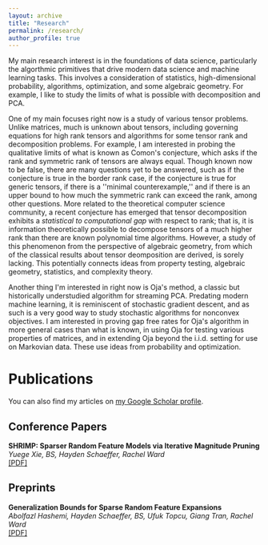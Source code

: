 ```yaml
---
layout: archive
title: "Research"
permalink: /research/
author_profile: true
---
```


My main research interest is in the foundations of data science, particularly the algorthmic primitives that drive modern data science and machine learning tasks.  This involves a consideration of statistics, high-dimensional probability, algorithms, optimization, and some algebraic geometry.  For example, I like to study the limits of what is possible with decomposition and PCA.

One of my main focuses right now is a study of various tensor problems.  Unlike matrices, much is unknown about tensors, including governing equations for high rank tensors and algorithms for some tensor rank and decomposition problems.  For example, I am interested in probing the qualitative limits of what is known as Comon's conjecture, which asks if the rank and symmetric rank of tensors are always equal.  Though known now to be false, there are many questions yet to be answered, such as if the conjecture is true in the border rank case, if the conjecture is true for generic tensors, if there is a ''minimal counterexample,'' and if there is an upper bound to how much the symmetric rank can exceed the rank, among other questions.  More related to the theoretical computer science community, a recent conjecture has emerged that tensor decomposition exhibits a *statistical to computational gap* with respect to rank; that is, it is information theoretically possible to decompose tensors of a much higher rank than there are known polynomial time algorithms.  However, a study of this phenomenon from the perspective of algebraic geometry, from which of the classical results about tensor deomposition are derived, is sorely lacking.  This potentially connects ideas from property testing, algebraic geometry, statistics, and complexity theory.

Another thing I'm interested in right now is Oja's method, a classic but historically understudied algorithm for streaming PCA.  Predating modern machine learning, it is reminiscent of stochastic gradient descent, and as such is a very good way to study stochastic algorithms for nonconvex objectives.  I am interested in proving gap free rates for Oja's algorithm in more general cases than what is known, in using Oja for testing various properties of matrices, and in extending Oja beyond the i.i.d. setting for use on Markovian data.  These use ideas from probability and optimization.

# Publications

You can also find my articles on [my Google Scholar profile](https://scholar.google.com/citations?user=TD6bQDEAAAAJ&hl=en).

## Conference Papers

**SHRIMP: Sparser Random Feature Models via Iterative Magnitude Pruning**  
*Yuege Xie, BS, Hayden Schaeffer, Rachel Ward*  
[\[PDF\]](https://msml22.github.io/msml22papers/shrimp_preprint.pdf)

## Preprints

**Generalization Bounds for Sparse Random Feature Expansions**  
*Abolfazl Hashemi, Hayden Schaeffer, BS, Ufuk Topcu, Giang Tran, Rachel Ward*  
[\[PDF\]](https://arxiv.org/pdf/2103.03191.pdf)

<!-- {% include base_path %}

{% for post in site.publications reversed %}
  {% include archive-single.html %}
{% endfor %} -->
